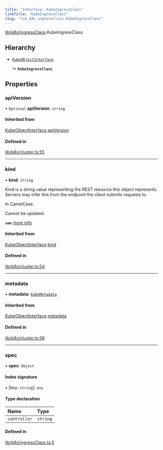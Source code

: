 ```yaml
---
title: "Interface: KubeIngressClass"
linkTitle: "KubeIngressClass"
slug: "lib_k8s_ingressClass.KubeIngressClass"
---
```


[lib/k8s/ingressClass](../modules/lib_k8s_ingressClass.md).KubeIngressClass

## Hierarchy

- [`KubeObjectInterface`](lib_k8s_cluster.KubeObjectInterface.md)

  ↳ **`KubeIngressClass`**

## Properties

### apiVersion

• `Optional` **apiVersion**: `string`

#### Inherited from

[KubeObjectInterface](lib_k8s_cluster.KubeObjectInterface.md).[apiVersion](lib_k8s_cluster.KubeObjectInterface.md#apiversion)

#### Defined in

[lib/k8s/cluster.ts:55](https://github.com/headlamp-k8s/headlamp/blob/b0236780/frontend/src/lib/k8s/cluster.ts#L55)

___

### kind

• **kind**: `string`

Kind is a string value representing the REST resource this object represents.
Servers may infer this from the endpoint the client submits requests to.

In CamelCase.

Cannot be updated.

**`see`** [more info](https://git.k8s.io/community/contributors/devel/sig-architecture/api-conventions.md#types-kinds)

#### Inherited from

[KubeObjectInterface](lib_k8s_cluster.KubeObjectInterface.md).[kind](lib_k8s_cluster.KubeObjectInterface.md#kind)

#### Defined in

[lib/k8s/cluster.ts:54](https://github.com/headlamp-k8s/headlamp/blob/b0236780/frontend/src/lib/k8s/cluster.ts#L54)

___

### metadata

• **metadata**: [`KubeMetadata`](lib_k8s_cluster.KubeMetadata.md)

#### Inherited from

[KubeObjectInterface](lib_k8s_cluster.KubeObjectInterface.md).[metadata](lib_k8s_cluster.KubeObjectInterface.md#metadata)

#### Defined in

[lib/k8s/cluster.ts:56](https://github.com/headlamp-k8s/headlamp/blob/b0236780/frontend/src/lib/k8s/cluster.ts#L56)

___

### spec

• **spec**: `Object`

#### Index signature

▪ [key: `string`]: `any`

#### Type declaration

| Name | Type |
| :------ | :------ |
| `controller` | `string` |

#### Defined in

[lib/k8s/ingressClass.ts:5](https://github.com/headlamp-k8s/headlamp/blob/b0236780/frontend/src/lib/k8s/ingressClass.ts#L5)
